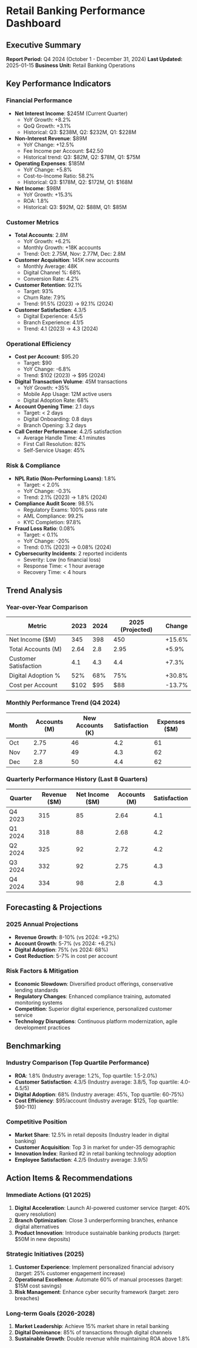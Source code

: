 # Retail Banking Performance Dashboard

## Executive Summary
**Report Period:** Q4 2024 (October 1 - December 31, 2024)
**Last Updated:** 2025-01-15
**Business Unit:** Retail Banking Operations

## Key Performance Indicators

### Financial Performance
- **Net Interest Income**: $245M (Current Quarter)
  - YoY Growth: +8.2%
  - QoQ Growth: +3.1%
  - Historical: Q3: $238M, Q2: $232M, Q1: $228M
- **Non-Interest Revenue**: $89M
  - YoY Change: +12.5%
  - Fee Income per Account: $42.50
  - Historical trend: Q3: $82M, Q2: $78M, Q1: $75M
- **Operating Expenses**: $185M
  - YoY Change: +5.8%
  - Cost-to-Income Ratio: 58.2%
  - Historical: Q3: $178M, Q2: $172M, Q1: $168M
- **Net Income**: $98M
  - YoY Growth: +15.3%
  - ROA: 1.8%
  - Historical: Q3: $92M, Q2: $88M, Q1: $85M

### Customer Metrics
- **Total Accounts**: 2.8M
  - YoY Growth: +6.2%
  - Monthly Growth: +18K accounts
  - Trend: Oct: 2.75M, Nov: 2.77M, Dec: 2.8M
- **Customer Acquisition**: 145K new accounts
  - Monthly Average: 48K
  - Digital Channel %: 68%
  - Conversion Rate: 4.2%
- **Customer Retention**: 92.1%
  - Target: 93%
  - Churn Rate: 7.9%
  - Trend: 91.5% (2023) → 92.1% (2024)
- **Customer Satisfaction**: 4.3/5
  - Digital Experience: 4.5/5
  - Branch Experience: 4.1/5
  - Trend: 4.1 (2023) → 4.3 (2024)

### Operational Efficiency
- **Cost per Account**: $95.20
  - Target: $90
  - YoY Change: -6.8%
  - Trend: $102 (2023) → $95 (2024)
- **Digital Transaction Volume**: 45M transactions
  - YoY Growth: +35%
  - Mobile App Usage: 12M active users
  - Digital Adoption Rate: 68%
- **Account Opening Time**: 2.1 days
  - Target: < 2 days
  - Digital Onboarding: 0.8 days
  - Branch Opening: 3.2 days
- **Call Center Performance**: 4.2/5 satisfaction
  - Average Handle Time: 4.1 minutes
  - First Call Resolution: 82%
  - Self-Service Usage: 45%

### Risk & Compliance
- **NPL Ratio (Non-Performing Loans)**: 1.8%
  - Target: < 2.0%
  - YoY Change: -0.3%
  - Trend: 2.1% (2023) → 1.8% (2024)
- **Compliance Audit Score**: 98.5%
  - Regulatory Exams: 100% pass rate
  - AML Compliance: 99.2%
  - KYC Completion: 97.8%
- **Fraud Loss Ratio**: 0.08%
  - Target: < 0.1%
  - YoY Change: -20%
  - Trend: 0.1% (2023) → 0.08% (2024)
- **Cybersecurity Incidents**: 2 reported incidents
  - Severity: Low (no financial loss)
  - Response Time: < 1 hour average
  - Recovery Time: < 4 hours

## Trend Analysis

### Year-over-Year Comparison
| Metric | 2023 | 2024 | 2025 (Projected) | Change |
|--------|------|------|------------------|--------|
| Net Income ($M) | 345 | 398 | 450 | +15.6% |
| Total Accounts (M) | 2.64 | 2.8 | 2.95 | +5.9% |
| Customer Satisfaction | 4.1 | 4.3 | 4.4 | +7.3% |
| Digital Adoption % | 52% | 68% | 75% | +30.8% |
| Cost per Account | $102 | $95 | $88 | -13.7% |

### Monthly Performance Trend (Q4 2024)
| Month | Accounts (M) | New Accounts (K) | Satisfaction | Expenses ($M) |
|-------|---------------|------------------|--------------|---------------|
| Oct | 2.75 | 46 | 4.2 | 61 |
| Nov | 2.77 | 49 | 4.3 | 62 |
| Dec | 2.8 | 50 | 4.4 | 62 |

### Quarterly Performance History (Last 8 Quarters)
| Quarter | Revenue ($M) | Net Income ($M) | Accounts (M) | Satisfaction |
|---------|---------------|-----------------|--------------|--------------|
| Q4 2023 | 315 | 85 | 2.64 | 4.1 |
| Q1 2024 | 318 | 88 | 2.68 | 4.2 |
| Q2 2024 | 325 | 92 | 2.72 | 4.2 |
| Q3 2024 | 332 | 92 | 2.75 | 4.3 |
| Q4 2024 | 334 | 98 | 2.8 | 4.3 |

## Forecasting & Projections

### 2025 Annual Projections
- **Revenue Growth**: 8-10% (vs 2024: +9.2%)
- **Account Growth**: 5-7% (vs 2024: +6.2%)
- **Digital Adoption**: 75% (vs 2024: 68%)
- **Cost Reduction**: 5-7% in cost per account

### Risk Factors & Mitigation
- **Economic Slowdown**: Diversified product offerings, conservative lending standards
- **Regulatory Changes**: Enhanced compliance training, automated monitoring systems
- **Competition**: Superior digital experience, personalized customer service
- **Technology Disruptions**: Continuous platform modernization, agile development practices

## Benchmarking

### Industry Comparison (Top Quartile Performance)
- **ROA**: 1.8% (Industry average: 1.2%, Top quartile: 1.5-2.0%)
- **Customer Satisfaction**: 4.3/5 (Industry average: 3.8/5, Top quartile: 4.0-4.5/5)
- **Digital Adoption**: 68% (Industry average: 45%, Top quartile: 60-75%)
- **Cost Efficiency**: $95/account (Industry average: $125, Top quartile: $90-110)

### Competitive Position
- **Market Share**: 12.5% in retail deposits (Industry leader in digital banking)
- **Customer Acquisition**: Top 3 in market for under-35 demographic
- **Innovation Index**: Ranked #2 in retail banking technology adoption
- **Employee Satisfaction**: 4.2/5 (Industry average: 3.9/5)

## Action Items & Recommendations

### Immediate Actions (Q1 2025)
1. **Digital Acceleration**: Launch AI-powered customer service (target: 40% query resolution)
2. **Branch Optimization**: Close 3 underperforming branches, enhance digital alternatives
3. **Product Innovation**: Introduce sustainable banking products (target: $50M in new deposits)

### Strategic Initiatives (2025)
1. **Customer Experience**: Implement personalized financial advisory (target: 25% customer engagement increase)
2. **Operational Excellence**: Automate 60% of manual processes (target: $15M cost savings)
3. **Risk Management**: Enhance cyber security framework (target: zero breaches)

### Long-term Goals (2026-2028)
1. **Market Leadership**: Achieve 15% market share in retail banking
2. **Digital Dominance**: 85% of transactions through digital channels
3. **Sustainable Growth**: Double revenue while maintaining ROA above 1.8%
